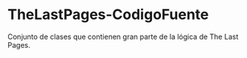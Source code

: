 # TheLastPages-CodigoFuente
Conjunto de clases que contienen gran parte de la lógica de The Last Pages.
